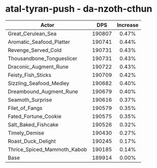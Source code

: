 # atal-tyran-push - da-nzoth-cthun
| Actor | DPS | Increase |
|---|:---:|:---:|
|Great_Cerulean_Sea|190807|0.47%|
|Aromatic_Seafood_Platter|190741|0.44%|
|Revenge_Served_Cold|190731|0.43%|
|Thousandbone_Tongueslicer|190731|0.43%|
|Draconic_Augment_Rune|190722|0.43%|
|Feisty_Fish_Sticks|190709|0.42%|
|Sizzling_Seafood_Medley|190682|0.40%|
|Dreambound_Augment_Rune|190679|0.40%|
|Seamoth_Surprise|190616|0.37%|
|Filet_of_Fangs|190579|0.35%|
|Fated_Fortune_Cookie|190575|0.35%|
|Salt_Baked_Fishcake|190526|0.32%|
|Timely_Demise|190430|0.27%|
|Roast_Duck_Delight|190245|0.17%|
|Thrice_Spiced_Mammoth_Kabob|190185|0.14%|
|Base|189914|0.00%|

